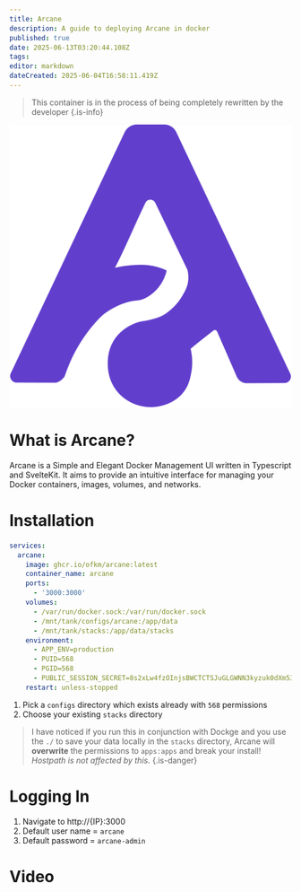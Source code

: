 ```yaml
---
title: Arcane
description: A guide to deploying Arcane in docker
published: true
date: 2025-06-13T03:20:44.108Z
tags: 
editor: markdown
dateCreated: 2025-06-04T16:58:11.419Z
---
```


> This container is in the process of being completely rewritten by the developer
{.is-info}



![arcane.png](/arcane.png)

# What is Arcane?
Arcane is a Simple and Elegant Docker Management UI written in Typescript and SvelteKit. It aims to provide an intuitive interface for managing your Docker containers, images, volumes, and networks.

# Installation
```yaml
services:
  arcane:
    image: ghcr.io/ofkm/arcane:latest
    container_name: arcane
    ports:
      - '3000:3000'
    volumes:
      - /var/run/docker.sock:/var/run/docker.sock
      - /mnt/tank/configs/arcane:/app/data
      - /mnt/tank/stacks:/app/data/stacks
    environment:
      - APP_ENV=production
      - PUID=568
      - PGID=568
      - PUBLIC_SESSION_SECRET=8s2xLw4fzOInjsBWCTCTSJuGLGWNN3kyzuk0dXm5354=
    restart: unless-stopped

```
1. Pick a `configs` directory which exists already with `568` permissions
1. Choose your existing `stacks` directory

> I have noticed if you run this in conjunction with Dockge and you use the `./` to save your data locally in the `stacks` directory, Arcane will **overwrite** the permissions to `apps:apps` and break your install! *Hostpath is not affected by this.*
{.is-danger}

# Logging In
1. Navigate to http://{IP}:3000
1. Default user name = `arcane`
1. Default password = `arcane-admin`

# Video

[](https://youtu.be/p-sd7dAbyCo)
